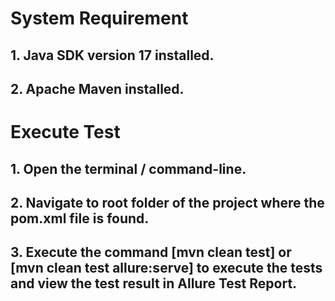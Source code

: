 # System Requirement
## 1. Java SDK version 17 installed.
## 2. Apache Maven installed.

# Execute Test
## 1. Open the terminal / command-line. 
## 2. Navigate to root folder of the project where the pom.xml file is found.
## 3. Execute the command [mvn clean test] or [mvn clean test allure:serve] to execute the tests and view the test result in Allure Test Report.